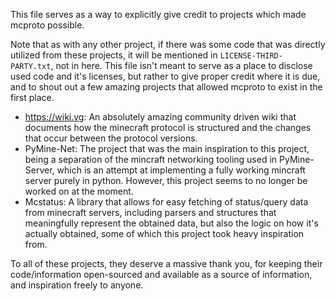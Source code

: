 This file serves as a way to explicitly give credit to projects which made mcproto possible.

Note that as with any other project, if there was some code that was directly utilized from these projects, it will be
mentioned in `LICENSE-THIRD-PARTY.txt`, not in here. This file isn't meant to serve as a place to disclose used code
and it's licenses, but rather to give proper credit where it is due, and to shout out a few amazing projects that
allowed mcproto to exist in the first place.

- <https://wiki.vg>: An absolutely amazing community driven wiki that documents how the minecraft protocol is
  structured and the changes that occur between the protocol versions.
- PyMine-Net: The project that was the main inspiration to this project, being a separation of the mincraft networking
  tooling used in PyMine-Server, which is an attempt at implementing a fully working mincraft server purely in python.
  However, this project seems to no longer be worked on at the moment.
- Mcstatus: A library that allows for easy fetching of status/query data from minecraft servers, including parsers and
  structures that meaningfully represent the obtained data, but also the logic on how it's actually obtained, some of
  which this project took heavy inspiration from.


To all of these projects, they deserve a massive thank you, for keeping their code/information open-sourced and
available as a source of information, and inspiration freely to anyone.
